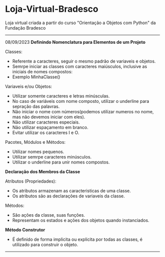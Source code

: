 # Loja-Virtual-Bradesco
Loja virtual criada a partir do curso "Orientação a Objetos com Python" da Fundação Bradesco

****
08/09/2023
**Definindo Nomenclatura para Elementos de um Projeto**

Classes:
- Referente a caracteres, seguir o mesmo padrão de variaveis e objetos.
- Semrpe iniciar as classes com caracteres maiúsculos, inclusive as iniciais de nomes compostos:
- Exemplo MinhaClasse()

Variaveis e/ou Objetos:
- Utilizar somente caracteres e letras minúsculas.
- No caso de variáveis com nome composto, utilizar o underline para sepração das palavras.
- Não iniciar o nome com números(podemos utilizar numeros no nome, mas não devemos iniciar com eles).
- Não utilizar caracteres especiais.
- Não utilizar espaçamento em branco.
- Evitar utilizar os caracteres I e O.

Pacotes, Módulos e Métodos:
- Utilizar nomes pequenos.
- Utilizar semrpe caracteres minúsculos.
- Utilizar o underline para unir nomes compostos.

**Declaração dos Membros da Classe**

Atributos (Propriedades):
- Os atributos armazenam as caracteristicas de uma classe.
- Os atributos são as declarações de variaveis da classe.

Métodos:
- São ações da classe, suas funções.
- Representam os estados e ações dos objetos quando instanciados.

**Método Construtor**

- É definido de forma implicita ou explicita por todas as classes, é utilizado para construir o objeto.

****